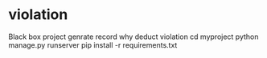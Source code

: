 # violation
Black box project genrate record why deduct violation
cd myproject
python manage.py runserver
pip install -r requirements.txt